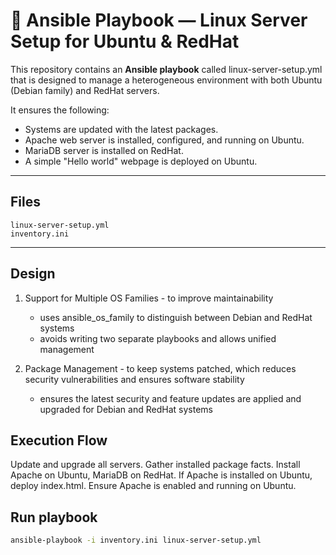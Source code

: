 # 📜 Ansible Playbook — Linux Server Setup for Ubuntu & RedHat

This repository contains an **Ansible playbook** called linux-server-setup.yml that is designed to manage a heterogeneous environment with both Ubuntu (Debian family) and RedHat servers.

It ensures the following:

* Systems are updated with the latest packages.
* Apache web server is installed, configured, and running on Ubuntu.
* MariaDB server is installed on RedHat.
* A simple "Hello world" webpage is deployed on Ubuntu.

---

## Files
```
linux-server-setup.yml
inventory.ini
```

---

## Design
1. Support for Multiple OS Families - to improve maintainability
    - uses ansible_os_family to distinguish between Debian and RedHat systems
    - avoids writing two separate playbooks and allows unified management

2. Package Management - to keep systems patched, which reduces security vulnerabilities and ensures software stability
    - ensures the latest security and feature updates are applied and upgraded for Debian and RedHat systems

## Execution Flow
Update and upgrade all servers.
Gather installed package facts.
Install Apache on Ubuntu, MariaDB on RedHat.
If Apache is installed on Ubuntu, deploy index.html.
Ensure Apache is enabled and running on Ubuntu.

## Run playbook
```bash
ansible-playbook -i inventory.ini linux-server-setup.yml
```

